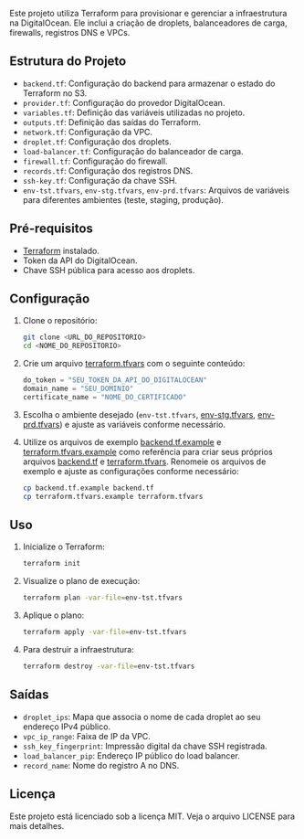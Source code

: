 
Este projeto utiliza Terraform para provisionar e gerenciar a infraestrutura na DigitalOcean. Ele inclui a criação de droplets, balanceadores de carga, firewalls, registros DNS e VPCs.

## Estrutura do Projeto

- `backend.tf`: Configuração do backend para armazenar o estado do Terraform no S3.
- `provider.tf`: Configuração do provedor DigitalOcean.
- `variables.tf`: Definição das variáveis utilizadas no projeto.
- `outputs.tf`: Definição das saídas do Terraform.
- `network.tf`: Configuração da VPC.
- `droplet.tf`: Configuração dos droplets.
- `load-balancer.tf`: Configuração do balanceador de carga.
- `firewall.tf`: Configuração do firewall.
- `records.tf`: Configuração dos registros DNS.
- `ssh-key.tf`: Configuração da chave SSH.
- `env-tst.tfvars`, `env-stg.tfvars`, `env-prd.tfvars`: Arquivos de variáveis para diferentes ambientes (teste, staging, produção).

## Pré-requisitos

- [Terraform](https://www.terraform.io/downloads.html) instalado.
- Token da API do DigitalOcean.
- Chave SSH pública para acesso aos droplets.

## Configuração

1. Clone o repositório:

    ```sh
    git clone <URL_DO_REPOSITORIO>
    cd <NOME_DO_REPOSITORIO>
    ```

2. Crie um arquivo [terraform.tfvars](http://_vscodecontentref_/2) com o seguinte conteúdo:

    ```tfvars
    do_token = "SEU_TOKEN_DA_API_DO_DIGITALOCEAN"
    domain_name = "SEU_DOMINIO"
    certificate_name = "NOME_DO_CERTIFICADO"
    ```

3. Escolha o ambiente desejado (`env-tst.tfvars`, [env-stg.tfvars](http://_vscodecontentref_/3), [env-prd.tfvars](http://_vscodecontentref_/4)) e ajuste as variáveis conforme necessário.

4. Utilize os arquivos de exemplo [backend.tf.example](http://_vscodecontentref_/5) e [terraform.tfvars.example](http://_vscodecontentref_/6) como referência para criar seus próprios arquivos [backend.tf](http://_vscodecontentref_/7) e [terraform.tfvars](http://_vscodecontentref_/8). Renomeie os arquivos de exemplo e ajuste as configurações conforme necessário:

    ```sh
    cp backend.tf.example backend.tf
    cp terraform.tfvars.example terraform.tfvars
    ```

## Uso

1. Inicialize o Terraform:

    ```sh
    terraform init
    ```

2. Visualize o plano de execução:

    ```sh
    terraform plan -var-file=env-tst.tfvars
    ```

3. Aplique o plano:

    ```sh
    terraform apply -var-file=env-tst.tfvars
    ```

4. Para destruir a infraestrutura:

    ```sh
    terraform destroy -var-file=env-tst.tfvars
    ```

## Saídas

- `droplet_ips`: Mapa que associa o nome de cada droplet ao seu endereço IPv4 público.
- `vpc_ip_range`: Faixa de IP da VPC.
- `ssh_key_fingerprint`: Impressão digital da chave SSH registrada.
- `load_balancer_pip`: Endereço IP público do load balancer.
- `record_name`: Nome do registro A no DNS.

## Licença

Este projeto está licenciado sob a licença MIT. Veja o arquivo LICENSE para mais detalhes.